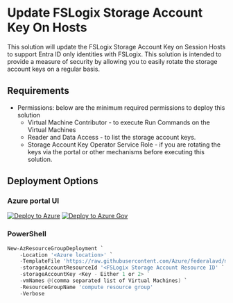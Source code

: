# Update FSLogix Storage Account Key On Hosts

This solution will update the FSLogix Storage Account Key on Session Hosts to support Entra ID only identities with FSLogix. This solution is intended to provide a measure of security by allowing you to easily rotate the storage account keys on a regular basis.

## Requirements

- Permissions: below are the minimum required permissions to deploy this solution
  - Virtual Machine Contributor - to execute Run Commands on the Virtual Machines  
  - Reader and Data Access - to list the storage account keys.
  - Storage Account Key Operator Service Role - if you are rotating the keys via the portal or other mechanisms before executing this solution.

## Deployment Options

### Azure portal UI

[![Deploy to Azure](https://aka.ms/deploytoazurebutton)](https://portal.azure.com/#blade/Microsoft_Azure_CreateUIDef/CustomDeploymentBlade/uri/https%3A%2F%2Fraw.githubusercontent.com%2FAzure%2Ffederalavd%2Fmain%2Fdeployments%2Fadd-ons%2FUpdateStorageAccountKeyOnSessionHosts%2FUpdateStorageAccountKeyOnSessionHosts.json/uiFormDefinitionUri/https%3A%2F%2Fraw.githubusercontent.com%2FAzure%2Ffederalavd%2Fmain%2Fdeployments%2Fadd-ons%2FUpdateStorageAccountKeyOnSessionHosts%2FuiFormDefinition.json) [![Deploy to Azure Gov](https://aka.ms/deploytoazuregovbutton)](https://portal.azure.us/#blade/Microsoft_Azure_CreateUIDef/CustomDeploymentBlade/uri/https%3A%2F%2Fraw.githubusercontent.com%2FAzure%2Ffederalavd%2Fmain%2Fdeployments%2Fadd-ons%2FUpdateStorageAccountKeyOnSessionHosts%2FUpdateStorageAccountKeyOnSessionHosts.json/uiFormDefinitionUri/https%3A%2F%2Fraw.githubusercontent.com%2FAzure%2Ffederal%2Fmain%2Fdeployments%2Fadd-ons%2FUpdateStorageAccountKeyOnSessionHosts%2FuiFormDefinition.json)

### PowerShell

```powershell
New-AzResourceGroupDeployment `
    -Location '<Azure location>' `
    -TemplateFile 'https://raw.githubusercontent.com/Azure/federalavd/main/deployments/add-ons/UpdateStorageAccountKeyOnSessionHosts/UpdateStorageAccountKeyOnSessionHosts.json' `
    -storageAccountResourceId '<FSLogix Storage Account Resource ID' `
    -storageAccountKey <Key - Either 1 or 2> `
    -vmNames @(comma separated list of Virtual Machines) `
    -ResourceGroupName 'compute resource group'
    -Verbose
```
